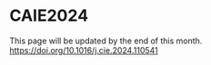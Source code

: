 # CAIE2024
This page will be updated by the end of this month.
https://doi.org/10.1016/j.cie.2024.110541 
